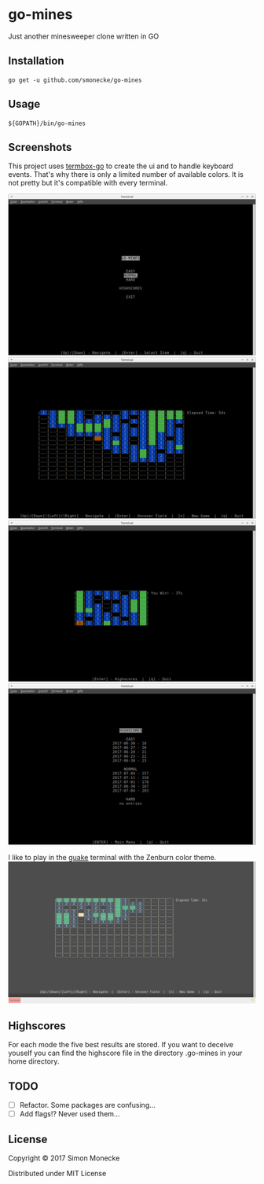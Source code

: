 # go-mines
Just another minesweeper clone written in GO

Installation
------------
    go get -u github.com/smonecke/go-mines

Usage
-----
    ${GOPATH}/bin/go-mines
    
Screenshots
-----------
This project uses [termbox-go](https://github.com/nsf/termbox-go) to create the ui and to handle keyboard events. That's why there is only a limited number of available colors. It is not pretty but it's compatible with every terminal.

![Screenshot 1](screenshots/Terminal_001.png)
![Screenshot 2](screenshots/Terminal_002.png)
![Screenshot 3](screenshots/Terminal_003.png)
![Screenshot 4](screenshots/Terminal_004.png)

I like to play in the [guake](https://github.com/Guake/guake) terminal with the Zenburn color theme.
![Screenshot 5](screenshots/Terminal_005.png)

Highscores
----------
For each mode the five best results are stored. If you want to deceive youself you can find the highscore file in the directory .go-mines in your home directory. 

TODO
----
- [ ] Refactor. Some packages are confusing...
- [ ] Add flags!? Never used them...

License
-------
Copyright © 2017 Simon Monecke

Distributed under MIT License
